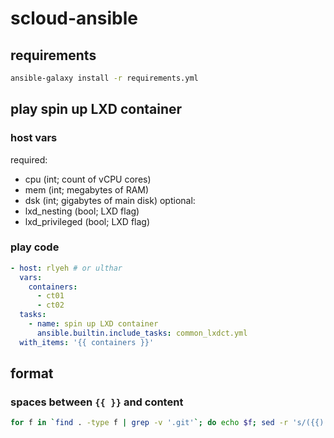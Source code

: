 # scloud-ansible

## requirements
```bash
ansible-galaxy install -r requirements.yml
```

## play **spin up LXD container**

### host vars
required:
  * cpu (int; count of vCPU cores)
  * mem (int; megabytes of RAM)
  * dsk (int; gigabytes of main disk)
optional:
  * lxd_nesting (bool; LXD flag)
  * lxd_privileged (bool; LXD flag)

### play code
```yaml
- host: rlyeh # or ulthar
  vars:
    containers:
      - ct01
      - ct02
  tasks:
    - name: spin up LXD container
      ansible.builtin.include_tasks: common_lxdct.yml
  with_items: '{{ containers }}'
```


## format
### spaces between `{{ }}` and content
```bash
for f in `find . -type f | grep -v '.git'`; do echo $f; sed -r 's/({{)([^ ].*)(}})/\1 \2 \3/' $f > $f.new; rm $f; mv $f.new $f; done 
```